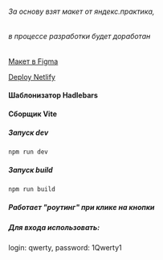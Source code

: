 ###### За основу взят макет от яндекс.практика, 
###### в процессе разработки будет доработан
[Макет в Figma](https://www.figma.com/file/HQaJBD8NCGDXFErbRcMZ7e/Chat_Fix_ver?type=design&node-id=0%3A1&mode=design&t=VdK0u4ou8haF3ayR-1)

[Deploy Netlify](https://chat-yp.netlify.app/)

#### Шаблонизатор Hadlebars 
#### Сборщик Vite


##### Запуск dev
```
npm run dev
```
##### Запуск build
```
npm run build
```


##### Работает "роутинг" при клике на кнопки
##### Для входа использовать: 
login: qwerty, password: 1Qwerty1



